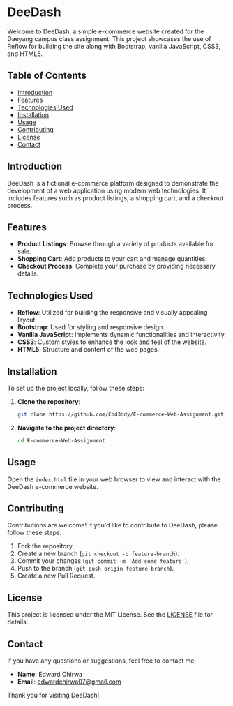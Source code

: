 # DeeDash

Welcome to DeeDash, a simple e-commerce website created for the Daeyang campus class assignment. This project showcases the use of Reflow for building the site along with Bootstrap, vanilla JavaScript, CSS3, and HTML5.

## Table of Contents

- [Introduction](#introduction)
- [Features](#features)
- [Technologies Used](#technologies-used)
- [Installation](#installation)
- [Usage](#usage)
- [Contributing](#contributing)
- [License](#license)
- [Contact](#contact)

## Introduction

DeeDash is a fictional e-commerce platform designed to demonstrate the development of a web application using modern web technologies. It includes features such as product listings, a shopping cart, and a checkout process.

## Features

- **Product Listings**: Browse through a variety of products available for sale.
- **Shopping Cart**: Add products to your cart and manage quantities.
- **Checkout Process**: Complete your purchase by providing necessary details.

## Technologies Used

- **Reflow**: Utilized for building the responsive and visually appealing layout.
- **Bootstrap**: Used for styling and responsive design.
- **Vanilla JavaScript**: Implements dynamic functionalities and interactivity.
- **CSS3**: Custom styles to enhance the look and feel of the website.
- **HTML5**: Structure and content of the web pages.

## Installation

To set up the project locally, follow these steps:

1. **Clone the repository**:
    ```bash
    git clone https://github.com/Cod3ddy/E-commerce-Web-Assignment.git
    ```
2. **Navigate to the project directory**:
    ```bash
    cd E-commerce-Web-Assignment
    ```

## Usage

Open the `index.html` file in your web browser to view and interact with the DeeDash e-commerce website.

## Contributing

Contributions are welcome! If you'd like to contribute to DeeDash, please follow these steps:

1. Fork the repository.
2. Create a new branch (`git checkout -b feature-branch`).
3. Commit your changes (`git commit -m 'Add some feature'`).
4. Push to the branch (`git push origin feature-branch`).
5. Create a new Pull Request.

## License

This project is licensed under the MIT License. See the [LICENSE](LICENSE) file for details.

## Contact

If you have any questions or suggestions, feel free to contact me:

- **Name**: Edward Chirwa
- **Email**: edwardchirwa07@gmail.com

Thank you for visiting DeeDash!

